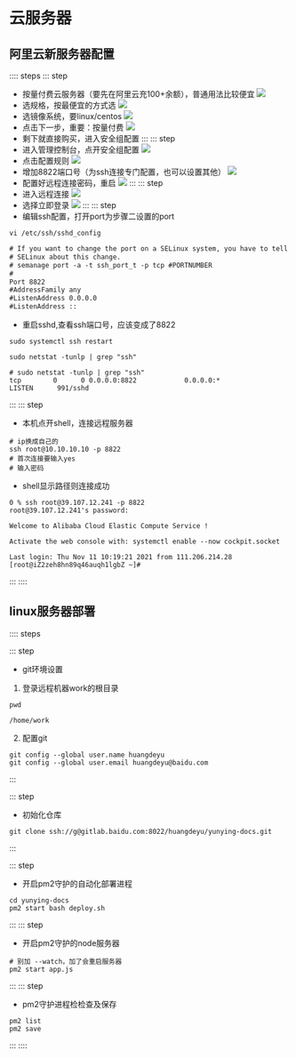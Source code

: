 # 云服务器
## 阿里云新服务器配置
:::: steps
::: step
* 按量付费云服务器（要先在阿里云充100+余额），普通用法比较便宜
![](./assets/anliangfufei.png)
* 选规格，按最便宜的方式选
![](./assets/xuanguige.png)
* 选镜像系统，要linux/centos
![](./assets/xuanjingxiang.png)
* 点击下一步，重要：按量付费
![](./assets/anliangfufeixuanze.png)
* 剩下就直接购买，进入安全组配置
:::
::: step
* 进入管理控制台，点开安全组配置
![](./assets/anquanzupeizhi.png)
* 点击配置规则
![](./assets/peizhiwendang.png)
* 增加8822端口号（为ssh连接专门配置，也可以设置其他）
![](./assets/jiaduankouhao.png)
* 配置好远程连接密码，重启
![](./assets/peizhisshmima.png)
:::
::: step
* 进入远程连接
![](./assets/jinruyuanchenglianjie.png)
* 选择立即登录
![](./assets/lijidenglu.png)
:::
::: step
* 编辑ssh配置，打开port为步骤二设置的port
```shell
vi /etc/ssh/sshd_config
```
```txt {5}
# If you want to change the port on a SELinux system, you have to tell
# SELinux about this change.
# semanage port -a -t ssh_port_t -p tcp #PORTNUMBER
#
Port 8822
#AddressFamily any
#ListenAddress 0.0.0.0
#ListenAddress ::
```
* 重启sshd,查看ssh端口号，应该变成了8822
```shell
sudo systemctl ssh restart

sudo netstat -tunlp | grep "ssh"
```
```shell {2}
# sudo netstat -tunlp | grep "ssh"
tcp        0      0 0.0.0.0:8822            0.0.0.0:*               LISTEN      991/sshd    
```
:::
::: step
* 本机点开shell，连接远程服务器
```shell
# ip换成自己的
ssh root@10.10.10.10 -p 8822
# 首次连接要输入yes
# 输入密码
```
* shell显示路径则连接成功
```shell {1,9}
0 % ssh root@39.107.12.241 -p 8822
root@39.107.12.241's password: 

Welcome to Alibaba Cloud Elastic Compute Service !

Activate the web console with: systemctl enable --now cockpit.socket

Last login: Thu Nov 11 10:19:21 2021 from 111.206.214.28
[root@iZ2zeh8hn89q46auqh1lgbZ ~]# 
```

:::
::::
## linux服务器部署


:::: steps

::: step
* git环境设置
1. 登录远程机器work的根目录
``` shell {1}
pwd

/home/work
```
2. 配置git
```shell
git config --global user.name huangdeyu
git config --global user.email huangdeyu@baidu.com
```
:::

::: step
* 初始化仓库
```shell
git clone ssh://g@gitlab.baidu.com:8022/huangdeyu/yunying-docs.git
```
:::

::: step
* 开启pm2守护的自动化部署进程
```shell
cd yunying-docs
pm2 start bash deploy.sh
```
:::
::: step
* 开启pm2守护的node服务器
```shell
# 别加 --watch，加了会重启服务器
pm2 start app.js
```
:::
::: step
* pm2守护进程检检查及保存
```shell
pm2 list
pm2 save
```
:::
::::

